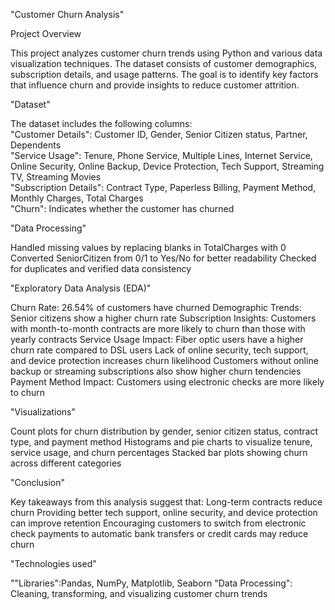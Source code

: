 "Customer Churn Analysis"

Project Overview

This project analyzes customer churn trends using Python and various data visualization techniques. The dataset consists of customer demographics, subscription details, and usage patterns.
The goal is to identify key factors that influence churn and provide insights to reduce customer attrition.

"Dataset"

The dataset includes the following columns:  
"Customer Details": Customer ID, Gender, Senior Citizen status, Partner, Dependents    
"Service Usage":   Tenure, Phone Service, Multiple Lines, Internet Service, Online Security, Online Backup, Device Protection, Tech Support, Streaming TV, Streaming Movies  
"Subscription Details":   Contract Type, Paperless Billing, Payment Method, Monthly Charges, Total Charges  
"Churn":   Indicates whether the customer has churned  

"Data Processing"

Handled missing values by replacing blanks in TotalCharges with 0
Converted SeniorCitizen from 0/1 to Yes/No for better readability
Checked for duplicates and verified data consistency

"Exploratory Data Analysis (EDA)"

Churn Rate:   26.54% of customers have churned
Demographic Trends:   Senior citizens show a higher churn rate
Subscription Insights:   Customers with month-to-month contracts are more likely to churn than those with yearly contracts
Service Usage Impact:  Fiber optic users have a higher churn rate compared to DSL users
Lack of online security, tech support, and device protection increases churn likelihood
Customers without online backup or streaming subscriptions also show higher churn tendencies
Payment Method Impact:   Customers using electronic checks are more likely to churn

"Visualizations"

Count plots for churn distribution by gender, senior citizen status, contract type, and payment method
Histograms and pie charts to visualize tenure, service usage, and churn percentages
Stacked bar plots showing churn across different categories

"Conclusion"

Key takeaways from this analysis suggest that:
Long-term contracts reduce churn
Providing better tech support, online security, and device protection can improve retention
Encouraging customers to switch from electronic check payments to automatic bank transfers or credit cards may reduce churn

"Technologies used"

""Libraries":Pandas, NumPy, Matplotlib, Seaborn
"Data Processing": Cleaning, transforming, and visualizing customer churn trends
